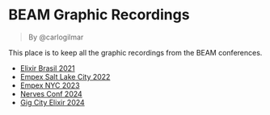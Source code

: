# BEAM Graphic Recordings

> By @carlogilmar

This place is to keep all the graphic recordings from the BEAM conferences.

- [Elixir Brasil 2021](./elixir-brasil-2022.md)
- [Empex Salt Lake City 2022](./empex-2022.md)
- [Empex NYC 2023](./empex-2023.md)
- [Nerves Conf 2024](./nervesconf-24.md)
- [Gig City Elixir 2024](./gigcityelixir-2024.md)
